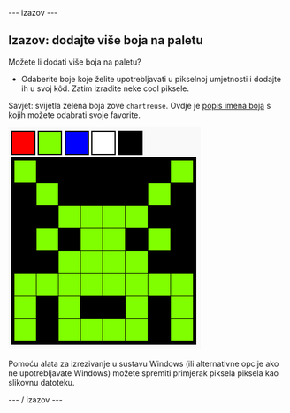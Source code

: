 \--- izazov \---

## Izazov: dodajte više boja na paletu

Možete li dodati više boja na paletu?

+ Odaberite boje koje želite upotrebljavati u pikselnoj umjetnosti i dodajte ih u svoj kôd. Zatim izradite neke cool piksele.

Savjet: svijetla zelena boja zove `chartreuse`. Ovdje je [popis imena boja](https://www.w3schools.com/colors/colors_names.asp) s kojih možete odabrati svoje favorite.

![zaslona](images/pixel-art-final.png)

Pomoću alata za izrezivanje u sustavu Windows (ili alternativne opcije ako ne upotrebljavate Windows) možete spremiti primjerak piksela piksela kao slikovnu datoteku.

\--- / izazov \---